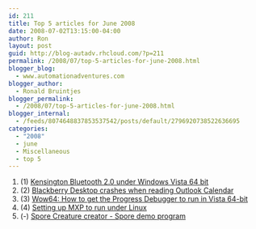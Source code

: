 ```yaml
---
id: 211
title: Top 5 articles for June 2008
date: 2008-07-02T13:15:00-04:00
author: Ron
layout: post
guid: http://blog-autadv.rhcloud.com/?p=211
permalink: /2008/07/top-5-articles-for-june-2008.html
blogger_blog:
  - www.automationadventures.com
blogger_author:
  - Ronald Bruintjes
blogger_permalink:
  - /2008/07/top-5-articles-for-june-2008.html
blogger_internal:
  - /feeds/8074648837853537542/posts/default/2796920738522636695
categories:
  - "2008"
  - june
  - Miscellaneous
  - top 5
---
```

  1. (1) <a href="/2007/10/11/kensington-bluetooth-20-under-windows-vista-64-bit/" target="_blank">Kensington Bluetooth 2.0 under Windows Vista 64 bit</a>
  2. (2) <a href="/2008/04/17/blackberry-desktop-crashes-when-reading-outlook-calendar/" target="_blank">Blackberry Desktop crashes when reading Outlook Calendar</a>
  3. (3) <a href="/2007/05/16/wow64-how-to-get-the-progress-debugger-to-run-in-vista-64-bit/" target="_blank">Wow64: How to get the Progress Debugger to run in Vista 64-bit</a>
  4. (4) <a href="/2007/11/13/setting-up-mxp-to-run-under-linux/" target="_blank">Setting up MXP to run under Linux</a>
  5. (-) <a href="/2008/06/17/spore-creature-creator-spore-demo-program/" target="_blank">Spore Creature creator - Spore demo program</a>